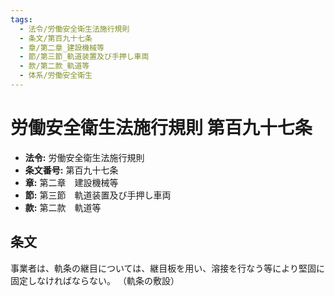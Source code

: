 ```yaml
---
tags:
  - 法令/労働安全衛生法施行規則
  - 条文/第百九十七条
  - 章/第二章_建設機械等
  - 節/第三節_軌道装置及び手押し車両
  - 款/第二款_軌道等
  - 体系/労働安全衛生
---
```

# 労働安全衛生法施行規則 第百九十七条

- **法令:** 労働安全衛生法施行規則
- **条文番号:** 第百九十七条
- **章:** 第二章　建設機械等
- **節:** 第三節　軌道装置及び手押し車両
- **款:** 第二款　軌道等

## 条文
事業者は、軌条の継目については、継目板を用い、溶接を行なう等により堅固に固定しなければならない。
（軌条の敷設）

